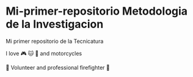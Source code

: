 # Mi-primer-repositorio Metodologia de la Investigacion

Mi primer repositorio de la Tecnicatura

I love :video_game: :cat: :dog: and motorcycles

:rotating_light: Volunteer and professional firefighter :fire_engine:
